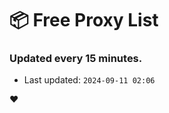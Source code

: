 # :package: Free Proxy List
### Updated every 15 minutes.

- Last updated: `2024-09-11 02:06`

:heart:
